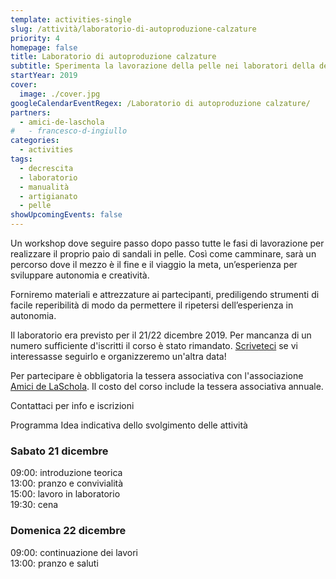 ```yaml
---
template: activities-single
slug: /attività/laboratorio-di-autoproduzione-calzature
priority: 4
homepage: false
title: Laboratorio di autoproduzione calzature
subtitle: Sperimenta la lavorazione della pelle nei laboratori della descrescita di Francesco D'Ingiullo
startYear: 2019
cover:
  image: ./cover.jpg
googleCalendarEventRegex: /Laboratorio di autoproduzione calzature/
partners:
  - amici-de-laschola
#   - francesco-d-ingiullo
categories:
  - activities
tags:
  - decrescita
  - laboratorio
  - manualità
  - artigianato
  - pelle
showUpcomingEvents: false
---
```


<Row>
<Col md={6} initial>

Un workshop dove seguire passo dopo passo tutte le fasi di lavorazione per realizzare il proprio paio di sandali in pelle. Così come camminare, sarà un percorso dove il mezzo è il fine e il viaggio la meta, un’esperienza per sviluppare autonomia e creatività.

</Col>
<Col md={6}>

Forniremo materiali e attrezzature ai partecipanti, prediligendo strumenti di facile reperibilità di modo da permettere il ripetersi dell’esperienza in autonomia.

</Col>
</Row>

<Row top={6} bottom={6} alignItems="center">
<Col md={6}>
<EntryInfo variant="frequency" label="Quando" value="Da definire in base alle richieste"/>
<EntryInfo variant="participants" value="6 - 12"/>
<EntryInfo variant="price" value="190 € (vitto e alloggio incluso)"/>
<EntryInfo variant="teacher" value="[Francesco D'Ingiullo](https://sites.google.com/site/laboratoridelladecrescita/organizzazione-dei-laboratori-scheda-tecnica/laboratori-autoproduzione-sandali-scheda-tecnica)"/>
</Col>
<Col md={6}>
<Alert bottom={3}>

Il laboratorio era previsto per il 21/22 dicembre 2019. Per mancanza di un numero sufficiente d'iscritti il corso è stato rimandato. [Scriveteci](#contattaci) se vi interessasse seguirlo e organizzeremo un'altra data!

</Alert>
<Footnote>

Per partecipare è obbligatoria la tessera associativa con l'associazione [Amici de LaSchola](/partners/amici-de-laschola/). Il costo del corso include la tessera associativa annuale.

</Footnote>
</Col>
</Row>

<ButtonLink anchor="contattaci">Contattaci per info e iscrizioni</ButtonLink>

<SectionTitle>Programma</SectionTitle>
<SectionSubtitle>Idea indicativa dello svolgimento delle attività</SectionSubtitle>

<Col align="center">

### Sabato 21 dicembre

09:00: introduzione teorica<br/>
13:00: pranzo e convivialità<br/>
15:00: lavoro in laboratorio<br/>
19:30: cena<br/>

### Domenica 22 dicembre

09:00: continuazione dei lavori<br/>
13:00: pranzo e saluti

</Col>

<ContactForm id="contattaci" emailable="info@laschola.it?subject=Laboratorio di autoproduzione calzature" phoneable subtitle="Contattaci" title="per iscrizioni o per richiedere maggiori informazioni" message="Ciao, vi scrivo riguardo al Laboratorio di autoproduzione calzature."></ContactForm>
